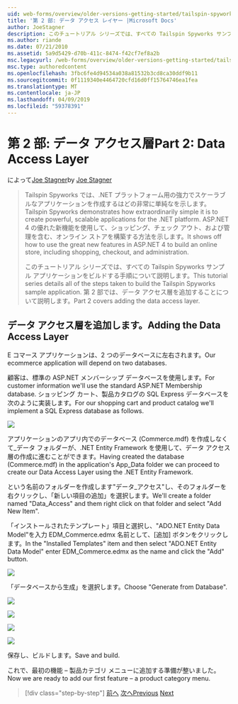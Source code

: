 ```yaml
---
uid: web-forms/overview/older-versions-getting-started/tailspin-spyworks/tailspin-spyworks-part-2
title: '第 2 部: データ アクセス レイヤー |Microsoft Docs'
author: JoeStagner
description: このチュートリアル シリーズでは、すべての Tailspin Spyworks サンプル アプリケーションをビルドする手順について説明します。 第 2 部では、データ アクセス層を追加することについて説明します。
ms.author: riande
ms.date: 07/21/2010
ms.assetid: 5a9d5429-d70b-411c-8474-f42cf7ef8a2b
msc.legacyurl: /web-forms/overview/older-versions-getting-started/tailspin-spyworks/tailspin-spyworks-part-2
msc.type: authoredcontent
ms.openlocfilehash: 3fbc6fe4d94534a038a81532b3cd8ca30ddf9b11
ms.sourcegitcommit: 0f1119340e4464720cfd16d0ff15764746ea1fea
ms.translationtype: MT
ms.contentlocale: ja-JP
ms.lasthandoff: 04/09/2019
ms.locfileid: "59378391"
---
```

# <a name="part-2-data-access-layer"></a><span data-ttu-id="af597-104">第 2 部: データ アクセス層</span><span class="sxs-lookup"><span data-stu-id="af597-104">Part 2: Data Access Layer</span></span>

<span data-ttu-id="af597-105">によって[Joe Stagner](https://github.com/JoeStagner)</span><span class="sxs-lookup"><span data-stu-id="af597-105">by [Joe Stagner](https://github.com/JoeStagner)</span></span>

> <span data-ttu-id="af597-106">Tailspin Spyworks では、.NET プラットフォーム用の強力でスケーラブルなアプリケーションを作成するはどの非常に単純なを示します。</span><span class="sxs-lookup"><span data-stu-id="af597-106">Tailspin Spyworks demonstrates how extraordinarily simple it is to create powerful, scalable applications for the .NET platform.</span></span> <span data-ttu-id="af597-107">ASP.NET 4 の優れた新機能を使用して、ショッピング、チェック アウト、および管理を含む、オンライン ストアを構築する方法を示します。</span><span class="sxs-lookup"><span data-stu-id="af597-107">It shows off how to use the great new features in ASP.NET 4 to build an online store, including shopping, checkout, and administration.</span></span>
> 
> <span data-ttu-id="af597-108">このチュートリアル シリーズでは、すべての Tailspin Spyworks サンプル アプリケーションをビルドする手順について説明します。</span><span class="sxs-lookup"><span data-stu-id="af597-108">This tutorial series details all of the steps taken to build the Tailspin Spyworks sample application.</span></span> <span data-ttu-id="af597-109">第 2 部では、データ アクセス層を追加することについて説明します。</span><span class="sxs-lookup"><span data-stu-id="af597-109">Part 2 covers adding the data access layer.</span></span>


## <a id="_Toc260221668"></a>  <span data-ttu-id="af597-110">データ アクセス層を追加します。</span><span class="sxs-lookup"><span data-stu-id="af597-110">Adding the Data Access Layer</span></span>

<span data-ttu-id="af597-111">E コマース アプリケーションは、2 つのデータベースに左右されます。</span><span class="sxs-lookup"><span data-stu-id="af597-111">Our ecommerce application will depend on two databases.</span></span>

<span data-ttu-id="af597-112">顧客は、標準の ASP.NET メンバーシップ データベースを使用します。</span><span class="sxs-lookup"><span data-stu-id="af597-112">For customer information we'll use the standard ASP.NET Membership database.</span></span> <span data-ttu-id="af597-113">ショッピング カート、製品カタログの SQL Express データベースを次のように実装します。</span><span class="sxs-lookup"><span data-stu-id="af597-113">For our shopping cart and product catalog we'll implement a SQL Express database as follows.</span></span>

![](tailspin-spyworks-part-2/_static/image1.jpg)

<span data-ttu-id="af597-114">アプリケーションのアプリ内でのデータベース (Commerce.mdf) を作成しなくて\_データ フォルダーが、.NET Entity Framework を使用して、データ アクセス層の作成に進むことができます。</span><span class="sxs-lookup"><span data-stu-id="af597-114">Having created the database (Commerce.mdf) in the application's App\_Data folder we can proceed to create our Data Access Layer using the .NET Entity Framework.</span></span>

<span data-ttu-id="af597-115">という名前のフォルダーを作成します"データ\_アクセス"し、そのフォルダーを右クリックし、「新しい項目の追加」を選択します。</span><span class="sxs-lookup"><span data-stu-id="af597-115">We'll create a folder named "Data\_Access" and them right click on that folder and select "Add New Item".</span></span>

<span data-ttu-id="af597-116">「インストールされたテンプレート」項目と選択し、"ADO.NET Entity Data Model"を入力 EDM\_Commerce.edmx 名前として、[追加] ボタンをクリックします。</span><span class="sxs-lookup"><span data-stu-id="af597-116">In the "Installed Templates" item and then select "ADO.NET Entity Data Model" enter EDM\_Commerce.edmx as the name and click the "Add" button.</span></span>

![](tailspin-spyworks-part-2/_static/image2.jpg)

<span data-ttu-id="af597-117">「データベースから生成」を選択します。</span><span class="sxs-lookup"><span data-stu-id="af597-117">Choose "Generate from Database".</span></span>

![](tailspin-spyworks-part-2/_static/image1.png)

![](tailspin-spyworks-part-2/_static/image2.png)

![](tailspin-spyworks-part-2/_static/image3.png)

![](tailspin-spyworks-part-2/_static/image3.jpg)

<span data-ttu-id="af597-118">保存し、ビルドします。</span><span class="sxs-lookup"><span data-stu-id="af597-118">Save and build.</span></span>

<span data-ttu-id="af597-119">これで、最初の機能 – 製品カテゴリ メニューに追加する準備が整いました。</span><span class="sxs-lookup"><span data-stu-id="af597-119">Now we are ready to add our first feature – a product category menu.</span></span>

> [!div class="step-by-step"]
> <span data-ttu-id="af597-120">[前へ](tailspin-spyworks-part-1.md)
> [次へ](tailspin-spyworks-part-3.md)</span><span class="sxs-lookup"><span data-stu-id="af597-120">[Previous](tailspin-spyworks-part-1.md)
[Next](tailspin-spyworks-part-3.md)</span></span>

